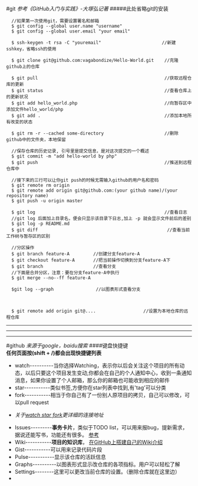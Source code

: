 #git
*参考《GitHub入门与实践》-大塚弘记著*
#####此处省略git的安装
  ```
    //如果第一次使用git，需要设置署名和邮箱
    $ git config --global user.name "username"
    $ git config --global user.email "your email"
    
    $ ssh-keygen -t rsa -C "youremail"                       //新建sshkey，省略ssh的使用

    $ git clone git@github.com:vagabondize/Hello-World.git    //克隆github上的仓库
    
    $ git pull                                                //获取远程仓库的更新
    $ git status                                              //查看仓库上的更新状况
    $ git add hello_world.php                                 //向暂存区中添加文件hello_world/php
    $ git add .                                               //添加本地所有改变的状态
    
   $ git rm -r --cached some-directory                       //删除github中的文件夹，本地保留
    
   //保存仓库的历史记录, 引号里是提交信息，是对这次提交的一个概述
    $ git commit -m "add hello-world by php"                  
    $ git push                                                //推送到远程仓库中
    
    //接下来的三行可以让你git push的时候无需输入github的用户名和密码
    $ git remote rm origin
    $ git remote add origin git@github.com:(your github name)/(your repository name)
    $ git push -u origin master

    $ git log                                                 //查看日志
    //git log 后面加上目录名，便会只显示该目录下日志,加上 -p 就会显示文件前后的差别
    $ git log -p README.md
    $ git diff                                                 //查看当前工作树与暂存区的区别

    //分区操作
    $ git branch feature-A         //创建分支feature-A
    $ git checkout feature-A       //把当前操作切换到分支feature-A下
    $ git branch                   //查看分支   
    //下面是合并分区，注意：要在分支feature-A中执行
    $ git merge --no--ff feature-A   

    $git log --graph                //以图表形式查看分支



    $ git remote add origin git@....                  //设置为本地仓库的远程仓库           

  ```

***
* * *
- - -
#github
*来源于google，baidu搜索*
####键盘快捷键       
**任何页面按(shift + /)都会出现快捷键列表**

  * watch----------当你选择Watching，表示你以后会关注这个项目的所有动态，以后只要这个项目发生变动,你都会在自己的个人通知中心，收到一条通知消息，如果你设置了个人邮箱，那么你的邮箱也可能收到相应的邮件
  * star-----------类似书签,方便你在star列表中找到,有'tag'可以分类
  * fork-----------相当于你自己有了一份别人原项目的拷贝，自己可以修改，可以pull request
  + *关于[watch star fork](http://www.jianshu.com/p/6c366b53ea41)更详细的连接地址*
  * Issues---------**事务卡片**，类似于TODO list，可以用来报bug，提新需求，据说还能写书，功能还有很多。
  [参考](http://book.haoduoshipin.com/gitbeijing/issues.html)
  * Wiki-----------**项目的知识库**， [在GitHub上搭建自己的Wiki介绍](http://www.360doc.com/content/14/0514/12/14416931_377498145.shtml)
  * Gist-----------可以用来记录代码片段
  * Pulse-----------显示该仓库的活跃信息
  * Graphs----------以图表形式显示改仓库的各项指标。用户可以轻松了解
  * Settings--------这里可以更改当前仓库的设置。（删除仓库就在这里边）
  * 

